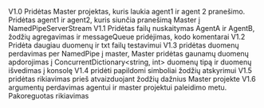 ﻿V1.0 Pridėtas Master projektas, kuris laukia agent1 ir agent 2 pranešimo. Pridėtas agent1 ir agent2, kuris siunčia pranešimą Master į NamedPipeServerStream
V1.1 Pridėtas failų nuskaitymas AgentA ir AgentB, žodžių agregavimas ir messageQueue pridėjimas, kodo komentarai
V1.2 Pridėta daugiau duomenų ir txt failų testavimui
V1.3 pridėtas duomenų perdavimas per NamedPipe į master, Master pridėtas gaunamų duomenų apdorojimas į ConcurrentDictionary<string, int> duomenų tipą ir duomenų išvedimas į konsolę
V1.4 pridėti papildomi simboliai žodžių atskyrimui
V1.5 pridėtas rikiavimas prieš atvaizduojant žodžių dažnius Master projekte
V1.6 argumentų perdavimas agentui ir master projektui paleidimo metu. Pakoreguotas rikiavimas
